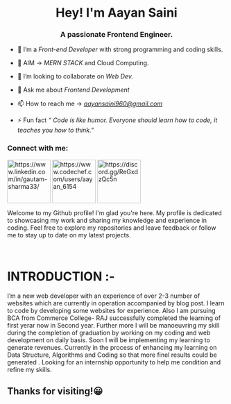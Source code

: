 <h1 align="center" font-family="cursive"> Hey! I'm Aayan Saini</h1>
<h3 align="center" font-family="cursive">A passionate Frontend Engineer.</h3>

- 🌱 I’m a *Front-end Developer* with strong programming and coding skills.

- 🎯 AIM -> *MERN STACK* and Cloud Computing.

- 👯 I’m looking to collaborate on *Web Dev.*

- 💬 Ask me about *Frontend Development*

- 📫 How to reach me -> *aayansaini960@gmail.com*

- ⚡ Fun fact *“ Code is like humor. Everyone should learn how to code, it teaches you how to think.”*

<h3 align="left">Connect with me:</h3>
<p align="left">
<a href="https://www.linkedin.com/in/aayan-saini/" target="blank"><img align="center" src="https://img.icons8.com/plasticine/200/null/linkedin.png" alt="https://www.linkedin.com/in/gautam-sharma33/" height="100px" width="100px"/></a>
<a href="https://www.codechef.com/users/aayan_6154" target="blank"><img align="center" src="https://img.icons8.com/plasticine/400/null/codechef.png" alt="https://www.codechef.com/users/aayan_6154"/ height="100px width="100px"></a>
  <a href="https://discord.gg/ReGxdzQc5n" target="blank"><img align="center" src="https://img.icons8.com/plasticine/200/null/discord-logo.png" alt="https://discord.gg/ReGxdzQc5n"/ height="100px width="100px"></a>
</p>

 <p>Welcome to my Github profile! I'm glad you're here. My profile is dedicated to showcasing my work and sharing my knowledge and experience in coding. Feel free to explore my repositories and leave feedback or follow me to stay up to date on my latest projects.</p>
 
</br>

<h1>INTRODUCTION :- </h1>

<p>I’m a new web developer with an experience of over 2-3 number of websites which are currently in operation accompanied by blog post. I learn to code by developing some websites for experience. Also I am pursuing BCA from Commerce College- RAJ successfully completed the learning of first yerar now in Second year. Further more I will be manoeuvring my skill during the completion of graduation by working on my coding and web development on daily basis. Soon I will be implementing my learning to generate revenues. Currently in the process of enhancing my learning on Data Structure, Algorithms and Coding so that more finel results could be generated . 
Looking for an internship opportunity to help me condition and refine my skills.</p>

<h2> Thanks for visiting!😀 </h2>
